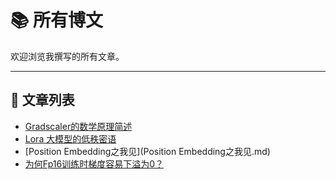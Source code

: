 # 📚 所有博文

欢迎浏览我撰写的所有文章。

---

## 🔖 文章列表

- [Gradscaler的数学原理简述](GradScaler的数学原理简述.md)
- [Lora 大模型的低秩密语](LoRA-大模型的低秩密语.md)
- [Position Embedding之我见](Position Embedding之我见.md)
- [为何Fp16训练时梯度容易下溢为0？](为何FP16训练时梯度容易下溢为0？.md)